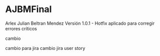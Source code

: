 # AJBMFinal
Arlex Julian Beltran Mendez
Versión 1.0.1 - Hotfix aplicado para corregir errores críticos

cambio

cambio para jira
cambio jira user story

